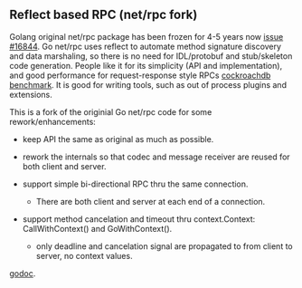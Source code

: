 ## Reflect based RPC (net/rpc fork) ##

Golang original net/rpc package has been frozen for 4-5 years now [issue #16844](https://github.com/golang/go/issues/16844). Go net/rpc uses reflect to automate method signature discovery and data marshaling, so there is no need for IDL/protobuf and stub/skeleton code generation. People like it for its simplicity (API and implementation), and good performance for request-response style RPCs [cockroachdb benchmark](https://github.com/cockroachdb/rpc-bench). It is good for writing tools, such as out of process plugins and extensions.

This is a fork of the originial Go net/rpc code for some rework/enhancements:

* keep API the same as original as much as possible.

* rework the internals so that codec and message receiver are reused for both client and server.

* support simple bi-directional RPC thru the same connection.

    * There are both client and server at each end of a connection.

* support method cancelation and timeout thru context.Context: CallWithContext() and GoWithContext().

    * only deadline and cancelation signal are propagated to from client to server, no context values.




[godoc](https://pkg.go.dev/github.com/yglcode/rrpc).


